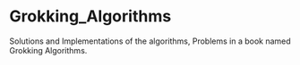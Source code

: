 # Grokking_Algorithms
Solutions and Implementations of the algorithms, Problems in a book named Grokking Algorithms.
